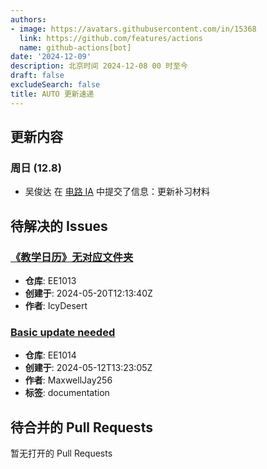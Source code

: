 ```yaml
---
authors:
- image: https://avatars.githubusercontent.com/in/15368
  link: https://github.com/features/actions
  name: github-actions[bot]
date: '2024-12-09'
description: 北京时间 2024-12-08 00 时至今
draft: false
excludeSearch: false
title: AUTO 更新速递
---
```


## 更新内容

### 周日 (12.8)

- 吴俊达 在 [电路 IA](https://github.com/HITSZ-OpenAuto/EE1011A) 中提交了信息：更新补习材料

## 待解决的 Issues

### [《教学日历》无对应文件夹](https://github.com/HITSZ-OpenAuto/EE1013/issues/3)

- **仓库**: EE1013
- **创建于**: 2024-05-20T12:13:40Z
- **作者**: IcyDesert

### [Basic update needed](https://github.com/HITSZ-OpenAuto/EE1014/issues/1)

- **仓库**: EE1014
- **创建于**: 2024-05-12T13:23:05Z
- **作者**: MaxwellJay256
- **标签**: documentation

## 待合并的 Pull Requests

暂无打开的 Pull Requests
